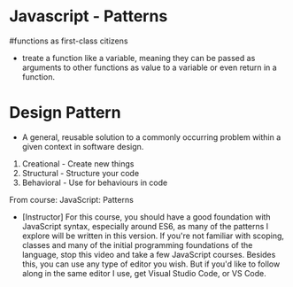 # Javascript - Patterns

#functions as first-class citizens

- treate a function like a variable, meaning they can be passed as arguments to other functions as value to a variable or even return in a function.

# Design Pattern

- A general, reusable solution to a commonly occurring problem within a given context in software design.

1. Creational - Create new things
2. Structural - Structure your code
3. Behavioral - Use for behaviours in code

From course: JavaScript: Patterns

- [Instructor] For this course, you should have a good foundation with JavaScript syntax, especially around ES6, as many of the patterns I explore will be written in this version. If you're not familiar with scoping, classes and many of the initial programming foundations of the language, stop this video and take a few JavaScript courses. Besides this, you can use any type of editor you wish. But if you'd like to follow along in the same editor I use, get Visual Studio Code, or VS Code.
